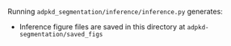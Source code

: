 Running `adpkd_segmentation/inference/inference.py` generates:

* Inference figure files are saved in this directory at `adpkd-segmentation/saved_figs`